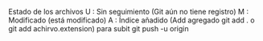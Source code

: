 Estado de los archivos 
U : Sin seguimiento (Git aún no tiene registro)
M : Modificado (está modificado)
A : Índice añadido (Add agregado git add . o git add achirvo.extension)
para subit git push -u origin
